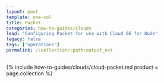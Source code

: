 ```yaml
---
layout: post
template: one-col
title: Packet
categories: how-to-guides/clouds
lead: "Configuring Packet for use with Cloud 66 for Node"
legacy: false
tags: ["operations"]
permalink: /:collection/:path:output_ext
---
```





{% include how-to-guides/clouds/cloud-packet.md  product = page.collection %}
